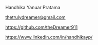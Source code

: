 Handhika Yanuar Pratama

thetrulydreamer@gmail.com


https://github.com/theDreamer911


https://www.linkedin.com/in/handhikayp/
